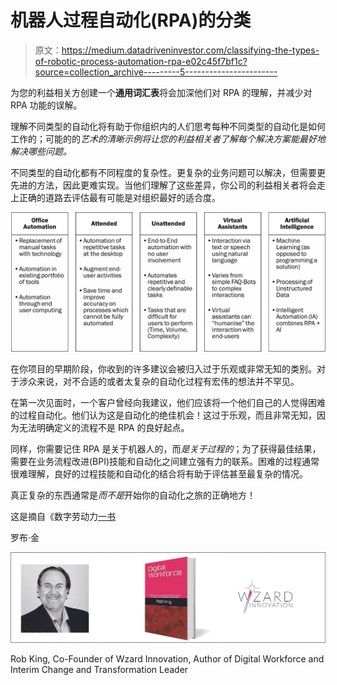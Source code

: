 # 机器人过程自动化(RPA)的分类

> 原文：<https://medium.datadriveninvestor.com/classifying-the-types-of-robotic-process-automation-rpa-e02c45f7bf1c?source=collection_archive---------5----------------------->

为您的利益相关方创建一个**通用词汇表**将会加深他们对 RPA 的理解，并减少对 RPA 功能的误解。

理解不同类型的自动化将有助于你组织内的人们思考每种不同类型的自动化是如何工作的；可能的的*艺术的清晰示例将让您的利益相关者了解每个解决方案能最好地解决哪些问题。*

不同类型的自动化都有不同程度的复杂性。更复杂的业务问题可以解决，但需要更先进的方法，因此更难实现。当他们理解了这些差异，你公司的利益相关者将会走上正确的道路去评估最有可能是对组织最好的适合度。

![](img/0945b361f8096a57b54af93093ff3df9.png)

在你项目的早期阶段，你收到的许多建议会被归入过于乐观或非常无知的类别。对于涉众来说，对不合适的或者太复杂的自动化过程有宏伟的想法并不罕见。

在第一次见面时，一个客户曾经向我建议，他们应该将一个他们自己的人觉得困难的过程自动化。他们认为这是自动化的绝佳机会！这过于乐观，而且非常无知，因为无法明确定义的流程不是 RPA 的良好起点。

同样，你需要记住 RPA 是关于机器人的，而*是关于过程的*；为了获得最佳结果，需要在业务流程改进(BPI)技能和自动化之间建立强有力的联系。困难的过程通常很难理解，良好的过程技能和自动化的结合将有助于评估甚至最复杂的情况。

真正复杂的东西通常是*而不是*开始你的自动化之旅的正确地方！

这是摘自《数字劳动力[一书](http://www.digitalworkforcebook.com/)

罗布·金

![](img/9401d1238fdec07d67a39011c20a55a8.png)

Rob King, Co-Founder of Wzard Innovation, Author of Digital Workforce and Interim Change and Transformation Leader